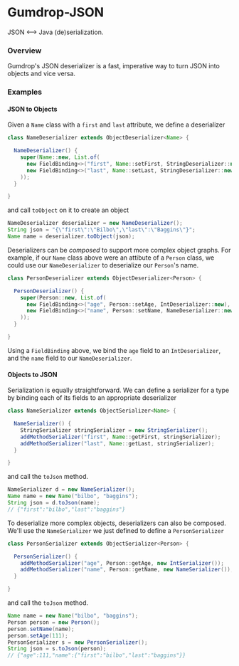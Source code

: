 # Gumdrop-JSON

JSON <--> Java (de)serialization.

### Overview

Gumdrop's JSON deserializer is a fast, imperative way to turn JSON into objects and vice versa.

### Examples

#### JSON to Objects

Given a `Name` class with a `first` and `last` attribute, we define a deserializer

```java
class NameDeserializer extends ObjectDeserializer<Name> {

  NameDeserializer() {
    super(Name::new, List.of(
      new FieldBinding<>("first", Name::setFirst, StringDeserializer::new),
      new FieldBinding<>("last", Name::setLast, StringDeserializer::new)
    ));
  }

}
```

and call `toObject` on it to create an object

```java
NameDeserializer deserializer = new NameDeserializer();
String json = "{\"first\":\"Bilbo\",\"last\":\"Baggins\"}";
Name name = deserializer.toObject(json);
```

Deserializers can be *composed* to support more complex object graphs. For example, if our `Name` class above were an
attibute of a `Person` class, we could use our `NameDeserializer` to deserialize our `Person`'s name.

```java
class PersonDeserializer extends ObjectDeserializer<Person> {

  PersonDeserializer() {
    super(Person::new, List.of(
      new FieldBinding<>("age", Person::setAge, IntDeserializer::new),
      new FieldBinding<>("name", Person::setName, NameDeserializer::new)
    ));
  }

}
```

Using a `FieldBinding` above, we bind the `age` field to an `IntDeserializer`, and the `name` field to our
`NameDeserializer`.

#### Objects to JSON

Serialization is equally straightforward. We can define a serializer for a type by binding each of its fields to an
appropriate deserializer

```java
class NameSerializer extends ObjectSerializer<Name> {

  NameSerializer() {
    StringSerializer stringSerializer = new StringSerializer();
    addMethodSerializer("first", Name::getFirst, stringSerializer);
    addMethodSerializer("last", Name::getLast, stringSerializer);
  }

}
```

and call the `toJson` method.

```java
NameSerializer d = new NameSerializer();
Name name = new Name("bilbo", "baggins");
String json = d.toJson(name);
// {"first":"bilbo","last":"baggins"}
```

To deserialize more complex objects, deserializers can also be composed. We'll use the `NameSerializer`
we just defined to define a `PersonSerializer`

```java
class PersonSerializer extends ObjectSerializer<Person> {

  PersonSerializer() {
    addMethodSerializer("age", Person::getAge, new IntSerializer());
    addMethodSerializer("name", Person::getName, new NameSerializer());
  }

}
```

and call the `toJson` method.

```java
Name name = new Name("bilbo", "baggins");
Person person = new Person();
person.setName(name);
person.setAge(111);
PersonSerializer s = new PersonSerializer();
String json = s.toJson(person);
// {"age":111,"name":{"first":"bilbo","last":"baggins"}}
```

